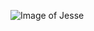 ![Image of Jesse](https://res.cloudinary.com/jesmanto/image/upload/v1567522672/jesmanto_qm13mg.jpg)
